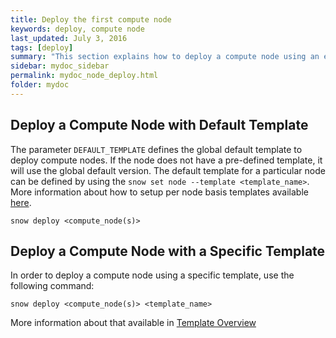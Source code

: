 ```yaml
---
title: Deploy the first compute node
keywords: deploy, compute node
last_updated: July 3, 2016
tags: [deploy]
summary: "This section explains how to deploy a compute node using an existing template"
sidebar: mydoc_sidebar
permalink: mydoc_node_deploy.html
folder: mydoc
---
```

## Deploy a Compute Node with Default Template
The parameter ```DEFAULT_TEMPLATE``` defines the global default template to deploy compute nodes. If the node does not have a pre-defined template, it will use the global default version. The default template for a particular node can be defined by using the ```snow set node --template <template_name>```. More information about how to setup per node basis templates available [here](mydoc_node_set.html).
```
snow deploy <compute_node(s)>
```
## Deploy a Compute Node with a Specific Template
In order to deploy a compute node using a specific template, use the following command:
```
snow deploy <compute_node(s)> <template_name>
```
More information about that available in [Template Overview](mydoc_template_overview.html)
